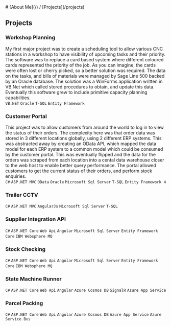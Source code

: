 <link rel="stylesheet" href="https://cdnjs.cloudflare.com/ajax/libs/font-awesome/5.15.3/css/all.min.css"/>
# [About Me](/) / [Projects](/projects)

## Projects
### Workshop Planning
My first major project was to create a scheduling tool to allow various CNC stations in a workshop to have visibility of upcoming tasks and their priority.
The software was to replace a card based system where different coloured cards represented the priority of the job.
As you can imagine, the cards were often lost or cherry picked, so a better solution was required.
The data on the tasks, and bills of materials were managed by Sage Line 500 backed by an Oracle database.
The solution was a WinForms application written in VB.Net which called stored procedures to obtain, and update this data.
Eventually this software grew to include primitive capacity planning capabilities.  
`VB.NET` `Oracle` `T-SQL` `Entity Framework`

### Customer Portal
This project was to allow customers from around the world to log in to view the status of their orders.  The complexity here was that order data was stored in 3 different locations globally, using 2 different ERP systems.  This was abstracted away by creating an OData API, which mapped the data model for each ERP system to a common model which could be consumed by the customer portal. This was eventually flipped and the data for the orders was scraped from each location into a cental data warehouse closer to the web host to enable better query performance.  The portal allowed customers to get the current status of their orders, and perform stock enquiries.  
`C#` `ASP.NET MVC` `OData` `Oracle` `Microsoft Sql Server` `T-SQL` `Entity Framework 4`

### Trailer CCTV
`C#` `ASP.NET MVC` `AngularJs` `Microsoft Sql Server` `T-SQL`

### Supplier Integration API
`C#` `ASP.NET Core` `Web Api` `Angular` `Microsoft Sql Server` `Entity Framework Core` `IBM Websphere MQ`

### Stock Checking
`C#` `ASP.NET Core` `Web Api` `Angular` `Microsoft Sql Server` `Entity Framework Core` `IBM Websphere MQ`

### State Machine Runner
`C#` `ASP.NET Core` `Web Api` `Angular` `Azure Cosmos DB` `SignalR` `Azure App Service`

### Parcel Packing
`C#` `ASP.NET Core` `Web Api` `Angular` `Azure Cosmos DB` `Azure App Service` `Azure Service Bus`
